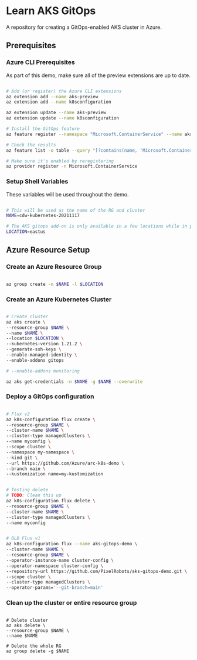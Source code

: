 # Learn AKS GitOps

A repository for creating a GitOps-enabled AKS cluster in Azure.

## Prerequisites

### Azure CLI Prerequisites

As part of this demo, make sure all of the preview extensions are up to date.

```bash

# Add (or register) the Azure CLI extensions
az extension add --name aks-preview
az extension add --name k8sconfiguration

az extension update --name aks-preview
az extension update --name k8sconfiguration

# Install the GitOps feature
az feature register --namespace "Microsoft.ContainerService" --name aks-gitops

# Check the results
az feature list -o table --query "[?contains(name, 'Microsoft.ContainerService/aks-gitops')].{Name:name,State:properties.state}"

# Make sure it's enabled by reregistering
az provider register -n Microsoft.ContainerService

```

### Setup Shell Variables

These variables will be used throughout the demo.

```bash

# This will be used as the name of the RG and cluster
NAME=cdw-kubernetes-20211117

# The AKS gitops add-on is only available in a few locations while in preview
LOCATION=eastus

```

## Azure Resource Setup

### Create an Azure Resource Group

```bash

az group create -n $NAME -l $LOCATION

```

### Create an Azure Kubernetes Cluster

```bash

# Create cluster
az aks create \
--resource-group $NAME \
--name $NAME \
--location $LOCATION \
--kubernetes-version 1.21.2 \
--generate-ssh-keys \
--enable-managed-identity \
--enable-addons gitops

# --enable-addons monitoring

az aks get-credentials -n $NAME -g $NAME --overwrite

```

### Deploy a GitOps configuration

```bash

# Flux v2
az k8s-configuration flux create \
--resource-group $NAME \
--cluster-name $NAME \
--cluster-type managedClusters \
--name myconfig \
--scope cluster \
--namespace my-namespace \
--kind git \
--url https://github.com/Azure/arc-k8s-demo \
--branch main \
--kustomization name=my-kustomization


# Testing delete
# TODO: Clean this up
az k8s-configuration flux delete \
--resource-group $NAME \
--cluster-name $NAME \
--cluster-type managedClusters \
--name myconfig


# OLD Flux v1
az k8s-configuration flux --name aks-gitops-demo \
--cluster-name $NAME \
--resource-group $NAME \
--operator-instance-name cluster-config \
--operator-namespace cluster-config \
--repository-url https://github.com/PixelRobots/aks-gitops-demo.git \
--scope cluster \
--cluster-type managedClusters \
--operator-params='--git-branch=main'

```

### Clean up the cluster or entire resource group

```

# Delete cluster
az aks delete \
--resource-group $NAME \
--name $NAME

# Delete the whole RG
az group delete -g $NAME

```
